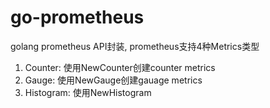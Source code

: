 # go-prometheus

golang prometheus API封装, prometheus支持4种Metrics类型
1. Counter: 使用NewCounter创建counter metrics
2. Gauge: 使用NewGauge创建gauage metrics
3. Histogram: 使用NewHistogram
